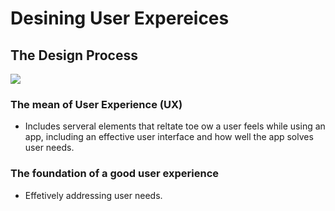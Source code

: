 # Desining User Expereices

## The Design Process
<img src="https://sec.knu.ac.kr/assets/courseware/v1/df3174de07a795ab9d2aa1ef4acfa3ef/asset-v1:Microsoft+DEV284x+2018_T4+type@asset+block/UXDesignPyramid.png">

### The mean of User Experience (UX)
- Includes serveral elements that reltate toe ow a user feels while using an app, including an effective user interface and how well the app solves user needs.

### The foundation of a good user experience
- Effetively addressing user needs.

